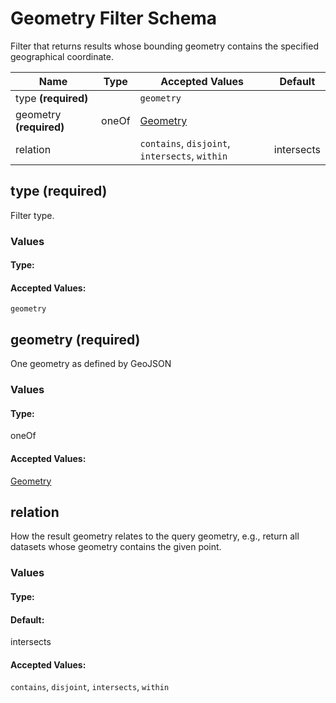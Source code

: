 

# Geometry Filter Schema

Filter that returns results whose bounding geometry contains the specified geographical coordinate.


| Name | Type | Accepted Values | Default |
|------|------|--------|---------|
| type **(required)**| | `geometry`|  |
| geometry **(required)**| oneOf| [Geometry](geo.md)|  |
| relation| | `contains`, `disjoint`, `intersects`, `within`| intersects |


## type **(required)**

Filter type.

### Values

#### Type:



#### Accepted Values:
`geometry`

## geometry **(required)**

One geometry as defined by GeoJSON

### Values

#### Type:
oneOf


#### Accepted Values:
[Geometry](geo.md)

## relation

How the result geometry relates to the query geometry, e.g., return all datasets whose geometry contains the given point.

### Values

#### Type:

#### Default:
intersects


#### Accepted Values:
`contains`, `disjoint`, `intersects`, `within`


